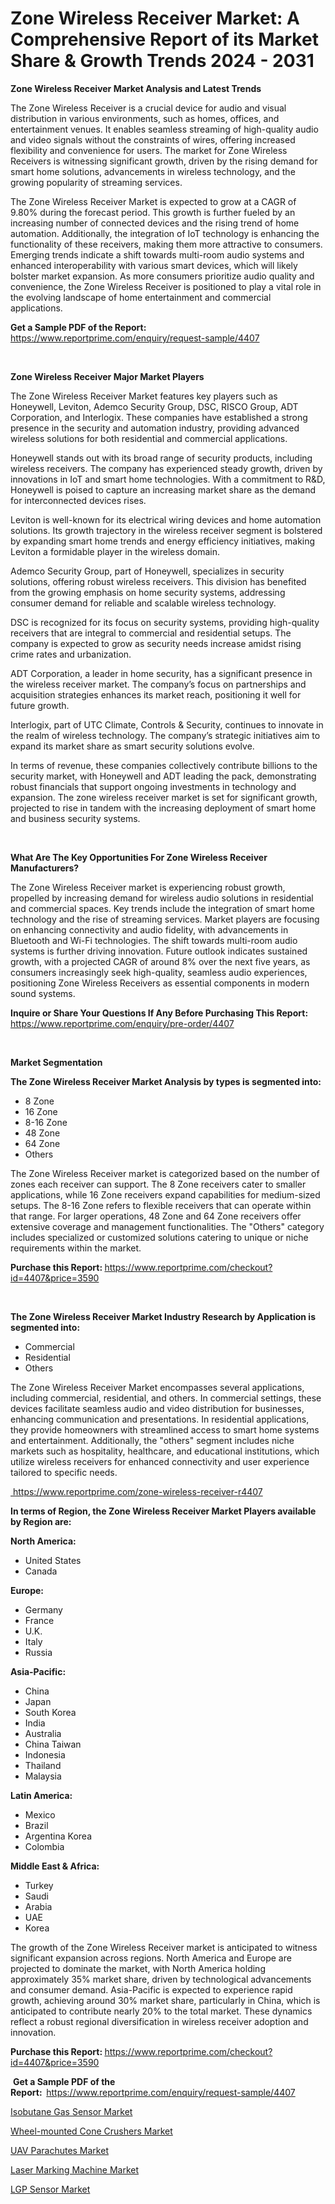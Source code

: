 <p><h1>Zone Wireless Receiver Market: A Comprehensive Report of its Market Share & Growth Trends 2024 - 2031</h1></p><p><strong>Zone Wireless Receiver Market Analysis and Latest Trends</strong></p>
<p><p>The Zone Wireless Receiver is a crucial device for audio and visual distribution in various environments, such as homes, offices, and entertainment venues. It enables seamless streaming of high-quality audio and video signals without the constraints of wires, offering increased flexibility and convenience for users. The market for Zone Wireless Receivers is witnessing significant growth, driven by the rising demand for smart home solutions, advancements in wireless technology, and the growing popularity of streaming services.</p><p>The Zone Wireless Receiver Market is expected to grow at a CAGR of 9.80% during the forecast period. This growth is further fueled by an increasing number of connected devices and the rising trend of home automation. Additionally, the integration of IoT technology is enhancing the functionality of these receivers, making them more attractive to consumers. Emerging trends indicate a shift towards multi-room audio systems and enhanced interoperability with various smart devices, which will likely bolster market expansion. As more consumers prioritize audio quality and convenience, the Zone Wireless Receiver is positioned to play a vital role in the evolving landscape of home entertainment and commercial applications.</p></p>
<p><strong>Get a Sample PDF of the Report:&nbsp;</strong> <a href="https://www.reportprime.com/enquiry/request-sample/4407">https://www.reportprime.com/enquiry/request-sample/4407</a></p>
<p>&nbsp;</p>
<p><strong>Zone Wireless Receiver Major Market Players</strong></p>
<p><p>The Zone Wireless Receiver Market features key players such as Honeywell, Leviton, Ademco Security Group, DSC, RISCO Group, ADT Corporation, and Interlogix. These companies have established a strong presence in the security and automation industry, providing advanced wireless solutions for both residential and commercial applications.</p><p>Honeywell stands out with its broad range of security products, including wireless receivers. The company has experienced steady growth, driven by innovations in IoT and smart home technologies. With a commitment to R&D, Honeywell is poised to capture an increasing market share as the demand for interconnected devices rises.</p><p>Leviton is well-known for its electrical wiring devices and home automation solutions. Its growth trajectory in the wireless receiver segment is bolstered by expanding smart home trends and energy efficiency initiatives, making Leviton a formidable player in the wireless domain.</p><p>Ademco Security Group, part of Honeywell, specializes in security solutions, offering robust wireless receivers. This division has benefited from the growing emphasis on home security systems, addressing consumer demand for reliable and scalable wireless technology.</p><p>DSC is recognized for its focus on security systems, providing high-quality receivers that are integral to commercial and residential setups. The company is expected to grow as security needs increase amidst rising crime rates and urbanization.</p><p>ADT Corporation, a leader in home security, has a significant presence in the wireless receiver market. The company’s focus on partnerships and acquisition strategies enhances its market reach, positioning it well for future growth.</p><p>Interlogix, part of UTC Climate, Controls & Security, continues to innovate in the realm of wireless technology. The company’s strategic initiatives aim to expand its market share as smart security solutions evolve.</p><p>In terms of revenue, these companies collectively contribute billions to the security market, with Honeywell and ADT leading the pack, demonstrating robust financials that support ongoing investments in technology and expansion. The zone wireless receiver market is set for significant growth, projected to rise in tandem with the increasing deployment of smart home and business security systems.</p></p>
<p>&nbsp;</p>
<p><strong>What Are The Key Opportunities For Zone Wireless Receiver Manufacturers?</strong></p>
<p><p>The Zone Wireless Receiver market is experiencing robust growth, propelled by increasing demand for wireless audio solutions in residential and commercial spaces. Key trends include the integration of smart home technology and the rise of streaming services. Market players are focusing on enhancing connectivity and audio fidelity, with advancements in Bluetooth and Wi-Fi technologies. The shift towards multi-room audio systems is further driving innovation. Future outlook indicates sustained growth, with a projected CAGR of around 8% over the next five years, as consumers increasingly seek high-quality, seamless audio experiences, positioning Zone Wireless Receivers as essential components in modern sound systems.</p></p>
<p><strong>Inquire or Share Your Questions If Any Before Purchasing This Report:</strong> <a href="https://www.reportprime.com/enquiry/pre-order/4407">https://www.reportprime.com/enquiry/pre-order/4407</a></p>
<p>&nbsp;</p>
<p><strong>Market Segmentation</strong></p>
<p><strong>The Zone Wireless Receiver Market Analysis by types is segmented into:</strong></p>
<p><ul><li>8 Zone</li><li>16 Zone</li><li>8-16 Zone</li><li>48 Zone</li><li>64 Zone</li><li>Others</li></ul></p>
<p><p>The Zone Wireless Receiver market is categorized based on the number of zones each receiver can support. The 8 Zone receivers cater to smaller applications, while 16 Zone receivers expand capabilities for medium-sized setups. The 8-16 Zone refers to flexible receivers that can operate within that range. For larger operations, 48 Zone and 64 Zone receivers offer extensive coverage and management functionalities. The "Others" category includes specialized or customized solutions catering to unique or niche requirements within the market.</p></p>
<p><strong>Purchase this Report:&nbsp;</strong><a href="https://www.reportprime.com/checkout?id=4407&price=3590">https://www.reportprime.com/checkout?id=4407&price=3590</a></p>
<p>&nbsp;</p>
<p><strong>The Zone Wireless Receiver Market Industry Research by Application is segmented into:</strong></p>
<p><ul><li>Commercial</li><li>Residential</li><li>Others</li></ul></p>
<p><p>The Zone Wireless Receiver Market encompasses several applications, including commercial, residential, and others. In commercial settings, these devices facilitate seamless audio and video distribution for businesses, enhancing communication and presentations. In residential applications, they provide homeowners with streamlined access to smart home systems and entertainment. Additionally, the "others" segment includes niche markets such as hospitality, healthcare, and educational institutions, which utilize wireless receivers for enhanced connectivity and user experience tailored to specific needs.</p></p>
<p><a href="https://www.reportprime.com/zone-wireless-receiver-r4407">&nbsp;https://www.reportprime.com/zone-wireless-receiver-r4407</a></p>
<p><strong>In terms of Region, the Zone Wireless Receiver Market Players available by Region are:</strong></p>
<p>
    <p> <strong> North America: </strong>
        <ul>
            <li>United States</li>
            <li>Canada</li>
        </ul>
        </p> 
    <p> <strong> Europe: </strong>
        <ul>
            <li>Germany</li>
            <li>France</li>
            <li>U.K.</li>
            <li>Italy</li>
            <li>Russia</li>
        </ul>
        </p> 
    <p> <strong> Asia-Pacific: </strong>
        <ul>
            <li>China</li>
            <li>Japan</li>
            <li>South Korea</li>
            <li>India</li>
            <li>Australia</li>
            <li>China Taiwan</li>
            <li>Indonesia</li>
            <li>Thailand</li>
            <li>Malaysia</li>
        </ul>
        </p> 
    <p> <strong> Latin America: </strong>
        <ul>
            <li>Mexico</li>
            <li>Brazil</li>
            <li>Argentina Korea</li>
            <li>Colombia</li>
        </ul>
        </p> 
    <p> <strong> Middle East & Africa: </strong>
        <ul>
            <li>Turkey</li>
            <li>Saudi</li>
            <li>Arabia</li>
            <li>UAE</li>
            <li>Korea</li>
        </ul>
    </p>
    </p>
<p><p>The growth of the Zone Wireless Receiver market is anticipated to witness significant expansion across regions. North America and Europe are projected to dominate the market, with North America holding approximately 35% market share, driven by technological advancements and consumer demand. Asia-Pacific is expected to experience rapid growth, achieving around 30% market share, particularly in China, which is anticipated to contribute nearly 20% to the total market. These dynamics reflect a robust regional diversification in wireless receiver adoption and innovation.</p></p>
<p><strong>Purchase this Report: </strong><a href="https://www.reportprime.com/checkout?id=4407&price=3590">https://www.reportprime.com/checkout?id=4407&price=3590</a></p>
<p>&nbsp;<strong>Get a Sample PDF of the Report:&nbsp;&nbsp;</strong><a href="https://www.reportprime.com/enquiry/request-sample/4407">https://www.reportprime.com/enquiry/request-sample/4407</a></p>
<p><strong></strong></p>
<p><p><a href="https://github.com/HeatherFernandez476/Market-Research-Report-List-1/blob/main/isobutane-gas-sensor-market.md">Isobutane Gas Sensor Market</a></p><p><a href="https://issuu.com/reportprime-2/docs/wheel-mounted-cone-crushers-market-_7b42d802efe54c">Wheel-mounted Cone Crushers Market</a></p><p><a href="https://www.linkedin.com/pulse/pioneering-growth-analyzing-global-uav-parachutes-market-dynamics-tlzbf?trackingId=KDi976GtTd6g%2Fw1H76IEcQ%3D%3D">UAV Parachutes Market</a></p><p><a href="https://www.linkedin.com/pulse/laser-marking-machine-market-growth-outlook-from-2024-2031-vzcuf?trackingId=u0iuwLojRQOr0Fdj%2Fbj2YQ%3D%3D">Laser Marking Machine Market</a></p><p><a href="https://github.com/kathiestrine5ty/Market-Research-Report-List-1/blob/main/lgp-sensor-market.md">LGP Sensor Market</a></p></p>